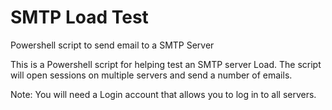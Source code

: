 # SMTP Load Test
Powershell script to send email to a SMTP Server

This is a Powershell script for helping test an SMTP server Load. The script will open sessions on multiple servers and send a number of emails. 

Note: You will need a Login account that allows you to log in to all servers.

